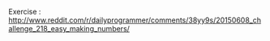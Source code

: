 Exercise : http://www.reddit.com/r/dailyprogrammer/comments/38yy9s/20150608_challenge_218_easy_making_numbers/
